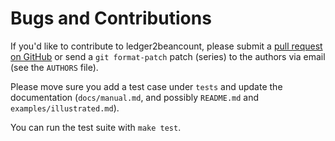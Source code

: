 Bugs and Contributions
======================

If you'd like to contribute to ledger2beancount, please submit a [pull
request on GitHub](https://github.com/zacchiro/ledger2beancount/pulls)
or send a `git format-patch` patch (series) to the authors via email
(see the `AUTHORS` file).

Please move sure you add a test case under `tests` and update the
documentation (`docs/manual.md`, and possibly `README.md` and
`examples/illustrated.md`).

You can run the test suite with `make test`.

